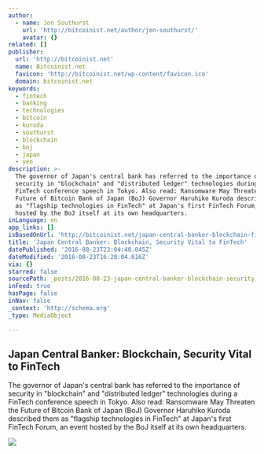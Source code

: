 ```yaml
---
author:
  - name: Jon Southurst
    url: 'http://bitcoinist.net/author/jon-southurst/'
    avatar: {}
related: []
publisher:
  url: 'http://bitcoinist.net'
  name: Bitcoinist.net
  favicon: 'http://bitcoinist.net/wp-content/favicon.ico'
  domain: bitcoinist.net
keywords:
  - fintech
  - banking
  - technologies
  - bitcoin
  - kuroda
  - southurst
  - blockchain
  - boj
  - japan
  - yen
description: >-
  The governor of Japan's central bank has referred to the importance of
  security in "blockchain" and "distributed ledger" technologies during a
  FinTech conference speech in Tokyo. Also read: Ransomware May Threaten the
  Future of Bitcoin Bank of Japan (BoJ) Governor Haruhiko Kuroda described them
  as "flagship technologies in FinTech" at Japan's first FinTech Forum, an event
  hosted by the BoJ itself at its own headquarters.
inLanguage: en
app_links: []
isBasedOnUrl: 'http://bitcoinist.net/japan-central-banker-blockchain-fintech/'
title: 'Japan Central Banker: Blockchain, Security Vital to FinTech'
datePublished: '2016-08-23T23:04:40.045Z'
dateModified: '2016-08-23T16:28:04.616Z'
via: {}
starred: false
sourcePath: _posts/2016-08-23-japan-central-banker-blockchain-security-vital-to-fintech.md
inFeed: true
hasPage: false
inNav: false
_context: 'http://schema.org'
_type: MediaObject

---
```

<article style=""><h1>Japan Central Banker: Blockchain, Security Vital to FinTech</h1><p>The governor of Japan's central bank has referred to the importance of security in "blockchain" and "distributed ledger" technologies during a FinTech conference speech in Tokyo. Also read: Ransomware May Threaten the Future of Bitcoin Bank of Japan (BoJ) Governor Haruhiko Kuroda described them as "flagship technologies in FinTech" at Japan's first FinTech Forum, an event hosted by the BoJ itself at its own headquarters.</p><img src="http://bitcoinist.net/wp-content/uploads/2016/08/fintech-security.jpg" /></article>